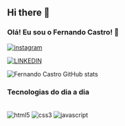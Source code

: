 ## Hi there 👋

### Olá! Eu sou o Fernando Castro! 👋
[![instagram](https://img.shields.io/badge/Instagram-E4405F?style=for-the-badge&logo=instagram&logoColor=white)](https://www.instagram.com/fernando.qnz?igsh=aWd4NmhweHY3OHo1)

[![LINKEDIN](https://img.shields.io/badge/LinkedIn-0077B5?style=for-the-badge&logo=linkedin&logoColor=white)](www.linkedin.com/in/fernandocastroqnz)

![Fernando Castro GitHub stats](https://github-readme-stats.vercel.app/api?username=Fernando&theme=dark&show_icons=true)

### Tecnologias do dia a dia
<div style="display: inline_block"><br/>
<img align="center" alt="html5" src="https://img.shields.io/badge/HTML5-E34F26?style=for-the-badge&logo=html5&logoColor=white">
<img align="center" alt="css3" src="https://img.shields.io/badge/CSS3-1572B6?style=for-the-badge&logo=css3&logoColor=white">
<img align="center" alt="javascript" src="https://img.shields.io/badge/JavaScript-323330?style=for-the-badge&logo=javascript&logoColor=F7DF1E">


</div>

